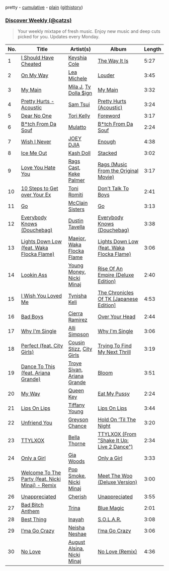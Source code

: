 pretty - [cumulative](https://github.com/vitokorn/spotify-playlist-archive/blob/master/playlists/cumulative/Discover%20Weekly%20(@catzs).md) - [plain](https://github.com/vitokorn/spotify-playlist-archive/blob/master/playlists/plain/37i9dQZEVXcJR8Ys0NBejf) ([githistory](https://github.githistory.xyz/vitokorn/spotify-playlist-archive/blob/master/playlists/plain/37i9dQZEVXcJR8Ys0NBejf))

### [Discover Weekly (@catzs)](https://open.spotify.com/playlist/37i9dQZEVXcJR8Ys0NBejf)

> Your weekly mixtape of fresh music. Enjoy new music and deep cuts picked for you. Updates every Monday.

| No. | Title | Artist(s) | Album | Length |
|---|---|---|---|---|
| 1 | [I Should Have Cheated](https://open.spotify.com/track/5tFDgH6do20IXdSoNBAmXK) | [Keyshia Cole](https://open.spotify.com/artist/1vfezMIyCr4XUdYRaKIKi3) | [The Way It Is](https://open.spotify.com/album/4zEAsP0RIfbGARdtsgAaUV) | 5:27 |
| 2 | [On My Way](https://open.spotify.com/track/68L0QKsGcDGPfZP5JLjxv1) | [Lea Michele](https://open.spotify.com/artist/16rJDrSGCHMXjPUuKwQcvp) | [Louder](https://open.spotify.com/album/7k4nnfwAaujt4e3OWtJPqn) | 3:45 |
| 3 | [My Main](https://open.spotify.com/track/5embh0i7ZHHn3BXhjoeihX) | [Mila J](https://open.spotify.com/artist/6cN9XwPMj9bWzJ32GC6V7v), [Ty Dolla $ign](https://open.spotify.com/artist/7c0XG5cIJTrrAgEC3ULPiq) | [My Main](https://open.spotify.com/album/3QBZR7Km3B91LtvGQ6amck) | 3:32 |
| 4 | [Pretty Hurts - Acoustic](https://open.spotify.com/track/16rdRFu84sNBgAR2hGC4t0) | [Sam Tsui](https://open.spotify.com/artist/7lPWuLostTtlIShgm4wpf0) | [Pretty Hurts (Acoustic)](https://open.spotify.com/album/5DiOozifBKAWAbptpjqVuQ) | 3:24 |
| 5 | [Dear No One](https://open.spotify.com/track/2wWboDFZJPWXVNlHUbdSVQ) | [Tori Kelly](https://open.spotify.com/artist/1vSN1fsvrzpbttOYGsliDr) | [Foreword](https://open.spotify.com/album/44D28vK3JSIQ7oQNAfoeBD) | 3:17 |
| 6 | [B*tch From Da Souf](https://open.spotify.com/track/6tLWt7gkvvTSjS6OfJjiyJ) | [Mulatto](https://open.spotify.com/artist/3MdXrJWsbVzdn6fe5JYkSQ) | [B*tch From Da Souf](https://open.spotify.com/album/5Ux8ZuXz6ojbqiSf2y9iHw) | 2:24 |
| 7 | [Wish I Never](https://open.spotify.com/track/3xpVqn88EvpmK6HWugLP0J) | [JOEY DJIA](https://open.spotify.com/artist/1AnMnH9dLWFjuQ1DU4gOGb) | [Enough](https://open.spotify.com/album/1nwpO7nK7mvGXIHeKPNDf9) | 4:38 |
| 8 | [Ice Me Out](https://open.spotify.com/track/6lJl03rkDmbmP5dtmY7MiI) | [Kash Doll](https://open.spotify.com/artist/3u579Gdap91lMptBSdXTpf) | [Stacked](https://open.spotify.com/album/3p8Vf5t8GAAJ72a6AFCMam) | 3:02 |
| 9 | [Love You Hate You](https://open.spotify.com/track/4PVJFtOwdklRelHvf339gB) | [Rags Cast](https://open.spotify.com/artist/5igcQeVmcLCLDM2cj43Tuy), [Keke Palmer](https://open.spotify.com/artist/2YFBOR9KIxC6WqHclkj9Yq) | [Rags (Music From the Original Movie)](https://open.spotify.com/album/1jXyQ8Yu9hZ54DbX4qg11Z) | 3:17 |
| 10 | [10 Steps to Get over Your Ex](https://open.spotify.com/track/74JKyl2k7Z3pem1AOvPEOf) | [Toni Romiti](https://open.spotify.com/artist/0taUqKeI9JbGZECxu5bVV0) | [Don't Talk To Boys](https://open.spotify.com/album/1t1WYOwOTddLvVMXN8oyDV) | 2:41 |
| 11 | [Go](https://open.spotify.com/track/1pb4rowfr49R2Y3H42vWaq) | [McClain Sisters](https://open.spotify.com/artist/6oW9KRAZbC1xOlmg2RRyFL) | [Go](https://open.spotify.com/album/6DnwirMci58SGGCBcjx6dc) | 3:13 |
| 12 | [Everybody Knows (Douchebag)](https://open.spotify.com/track/2NdRKGlebGZMOxoO5JkPPy) | [Dustin Tavella](https://open.spotify.com/artist/2DKaXcxblDmk0Ua6iPELK3) | [Everybody Knows (Douchebag)](https://open.spotify.com/album/0G2CeGl5auL02EXuYEXNEF) | 3:38 |
| 13 | [Lights Down Low (feat. Waka Flocka Flame)](https://open.spotify.com/track/0hkR93a0LriV2CQUhSXw3h) | [Maejor](https://open.spotify.com/artist/3XcCT5MPlQPWFTJyzXbfuX), [Waka Flocka Flame](https://open.spotify.com/artist/6f4XkbvYlXMH0QgVRzW0sM) | [Lights Down Low (feat. Waka Flocka Flame)](https://open.spotify.com/album/4BV65TtMrkb0aUCTmkJEpS) | 3:06 |
| 14 | [Lookin Ass](https://open.spotify.com/track/4aoTZHeWFCbquvIBhAUZlL) | [Young Money](https://open.spotify.com/artist/5OrB6Jhhrl9y2PK0pSV4VP), [Nicki Minaj](https://open.spotify.com/artist/0hCNtLu0JehylgoiP8L4Gh) | [Rise Of An Empire (Deluxe Edition)](https://open.spotify.com/album/0UwpSCPnNPksM1meQJnBAF) | 2:40 |
| 15 | [I Wish You Loved Me](https://open.spotify.com/track/2KsOotB3cHPTO4dB07dlJp) | [Tynisha Keli](https://open.spotify.com/artist/4woYaobeWQFBSGf9mtoAZ8) | [The Chronicles Of TK [Japanese Edition]](https://open.spotify.com/album/41hpT7k9MNRkgghU1QqHlw) | 4:53 |
| 16 | [Bad Boys](https://open.spotify.com/track/5kF4Yf8rw8KJ8ulJnhnTOy) | [Cierra Ramirez](https://open.spotify.com/artist/6WdlpdjogA6qMNDkXfaqVM) | [Over Your Head](https://open.spotify.com/album/7GpsYx4RtnmvEmRt0tFJm7) | 2:44 |
| 17 | [Why I'm Single](https://open.spotify.com/track/1DTWzNb3GDJuORg9ciXmA8) | [Alli Simpson](https://open.spotify.com/artist/6DbCf2VwMMPCNpmKEn2BJo) | [Why I'm Single](https://open.spotify.com/album/3FstVuvG3EeZ0yqAeUbYZA) | 3:06 |
| 18 | [Perfect (feat. City Girls)](https://open.spotify.com/track/0qJ0eDL9Szdylx4kRRCBQD) | [Cousin Stizz](https://open.spotify.com/artist/0KpCz7V5XRkqKuM1JDf56O), [City Girls](https://open.spotify.com/artist/37hAfseJWi0G3Scife12Il) | [Trying To Find My Next Thrill](https://open.spotify.com/album/3l9X9abmztD680Rs0HnT98) | 3:19 |
| 19 | [Dance To This (feat. Ariana Grande)](https://open.spotify.com/track/2NjO87HyT80fsgejd3PLYW) | [Troye Sivan](https://open.spotify.com/artist/3WGpXCj9YhhfX11TToZcXP), [Ariana Grande](https://open.spotify.com/artist/66CXWjxzNUsdJxJ2JdwvnR) | [Bloom](https://open.spotify.com/album/3MYJYd73u0SatCnRVvRJ3M) | 3:51 |
| 20 | [My Way](https://open.spotify.com/track/0ChBY4SDZOrsfRCRiXAVXz) | [Queen Key](https://open.spotify.com/artist/3IhYHKVt0Q9vxCCwiCHahR) | [Eat My Pussy](https://open.spotify.com/album/6zVy1Z13ikciM5KIsStBI7) | 2:24 |
| 21 | [Lips On Lips](https://open.spotify.com/track/06KVx1il9j6VbQfVtFXpW8) | [Tiffany Young](https://open.spotify.com/artist/2lkCfFklQDBPlQzS4tR3VP) | [Lips On Lips](https://open.spotify.com/album/1aF0pJ3HIGr4dHoForpVFo) | 3:44 |
| 22 | [Unfriend You](https://open.spotify.com/track/1LDWOI7BzwIZgwxElxuS03) | [Greyson Chance](https://open.spotify.com/artist/0Qnx1MPnHYt3jJCYrRFVwX) | [Hold On ‘Til The Night](https://open.spotify.com/album/5Vbc1cKq8E0TxSAL5rTD57) | 3:20 |
| 23 | [TTYLXOX](https://open.spotify.com/track/1nIDYHvLaZnD5lEf66SH80) | [Bella Thorne](https://open.spotify.com/artist/58AqJv0sDFPFnnBcLT8eeX) | [TTYLXOX (From "Shake It Up: Live 2 Dance")](https://open.spotify.com/album/2aZGnLDnhv0tUchnx6pxNB) | 2:34 |
| 24 | [Only a Girl](https://open.spotify.com/track/6Xaf3HcFJhY0P2KjRDEKgs) | [Gia Woods](https://open.spotify.com/artist/6T56xtTEllGW17snjAZLNP) | [Only a Girl](https://open.spotify.com/album/6pki2j5FzShqZoojdjCjvM) | 3:33 |
| 25 | [Welcome To The Party (feat. Nicki Minaj) - Remix](https://open.spotify.com/track/4GNNXSuRvvJXncs5CbmQAD) | [Pop Smoke](https://open.spotify.com/artist/0eDvMgVFoNV3TpwtrVCoTj), [Nicki Minaj](https://open.spotify.com/artist/0hCNtLu0JehylgoiP8L4Gh) | [Meet The Woo (Deluxe Version)](https://open.spotify.com/album/22py1IeIi51c0GBYEHQTsI) | 3:00 |
| 26 | [Unappreciated](https://open.spotify.com/track/5ZelMPn7vupvsTToUTvcbF) | [Cherish](https://open.spotify.com/artist/1c70yCa8sRgIiQxl3HOEFo) | [Unappreciated](https://open.spotify.com/album/5nHZP6EqmhfNwxe71tpyKn) | 3:55 |
| 27 | [Bad Bitch Anthem](https://open.spotify.com/track/2iSSej4XF1TvnL957k86vP) | [Trina](https://open.spotify.com/artist/4PrinKSrmILmo0kERG0Ogn) | [Blue Magic](https://open.spotify.com/album/06NRbPzrE1fhJsay2ikpW9) | 2:01 |
| 28 | [Best Thing](https://open.spotify.com/track/4pqYf5eVYFpesyKlrFGNTE) | [Inayah](https://open.spotify.com/artist/2jomvyAKdqYYimeLl3XcdZ) | [S.O.L.A.R.](https://open.spotify.com/album/0oIztouqTB4rZYosZ8zh87) | 3:08 |
| 29 | [I’ma Go Crazy](https://open.spotify.com/track/7D4vuOIW97ZT5UzTdIRFK5) | [Neisha Neshae](https://open.spotify.com/artist/7IAHqUnycA5bsMGTVxmqJg) | [I’ma Go Crazy](https://open.spotify.com/album/5i9zUFdOXMFRMm3mvT6BAJ) | 3:06 |
| 30 | [No Love](https://open.spotify.com/track/7ewfvLrlI0VNht4vEnoTMh) | [August Alsina](https://open.spotify.com/artist/19Fi1Rj7kk8kyiwxpXy3yM), [Nicki Minaj](https://open.spotify.com/artist/0hCNtLu0JehylgoiP8L4Gh) | [No Love (Remix)](https://open.spotify.com/album/7ghSWpMQsrdOH8icfRKsk9) | 4:36 |